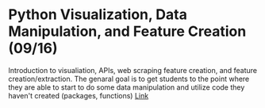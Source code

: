 Python Visualization, Data Manipulation, and Feature Creation (09/16)
============================

Introduction to visualiation,  APIs, web scraping feature creation, and feature creation/extraction.  The genaral goal is to get students to the point where they are able to start to do some data manipulation and utilize code they haven't created (packages, functions) [Link](../../sessions/session6)

